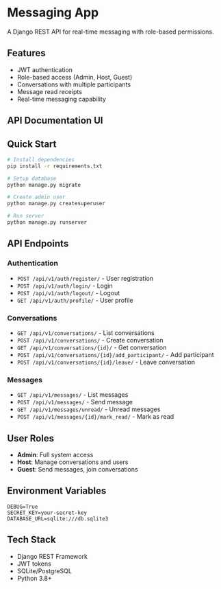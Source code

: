 # Messaging App

A Django REST API for real-time messaging with role-based permissions.

## Features

- JWT authentication
- Role-based access (Admin, Host, Guest)
- Conversations with multiple participants
- Message read receipts
- Real-time messaging capability

## API Documentation UI


## Quick Start

```bash
# Install dependencies
pip install -r requirements.txt

# Setup database
python manage.py migrate

# Create admin user
python manage.py createsuperuser

# Run server
python manage.py runserver
```

## API Endpoints

### Authentication
- `POST /api/v1/auth/register/` - User registration
- `POST /api/v1/auth/login/` - Login
- `POST /api/v1/auth/logout/` - Logout
- `GET /api/v1/auth/profile/` - User profile

### Conversations
- `GET /api/v1/conversations/` - List conversations
- `POST /api/v1/conversations/` - Create conversation
- `GET /api/v1/conversations/{id}/` - Get conversation
- `POST /api/v1/conversations/{id}/add_participant/` - Add participant
- `POST /api/v1/conversations/{id}/leave/` - Leave conversation

### Messages
- `GET /api/v1/messages/` - List messages
- `POST /api/v1/messages/` - Send message
- `GET /api/v1/messages/unread/` - Unread messages
- `POST /api/v1/messages/{id}/mark_read/` - Mark as read

## User Roles

- **Admin**: Full system access
- **Host**: Manage conversations and users
- **Guest**: Send messages, join conversations

## Environment Variables

```env
DEBUG=True
SECRET_KEY=your-secret-key
DATABASE_URL=sqlite:///db.sqlite3
```

## Tech Stack

- Django REST Framework
- JWT tokens
- SQLite/PostgreSQL
- Python 3.8+